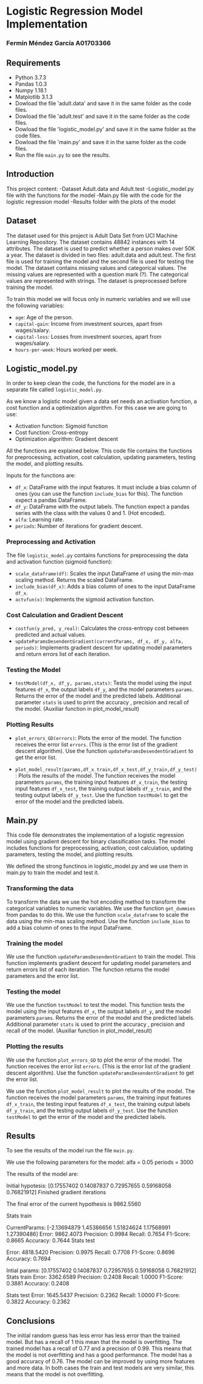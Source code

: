
# Logistic Regression Model Implementation
### Fermín Méndez García A01703366

## Requirements
- Python 3.7.3
- Pandas 1.0.3
- Numpy 1.18.1
- Matplotlib 3.1.3
- Dowload the file 'adult.data' and save it in the same folder as the code files.
- Dowload the file 'adult.test' and save it in the same folder as the code files.
- Dowload the file 'logistic_model.py' and save it in the same folder as the code files.
- Dowload the file 'main.py' and save it in the same folder as the code files.
- Run the file `main.py` to see the results.

## Introduction
This project content:
-Dataset Adult.data and Adult.test
-Logistic_model.py file with the functions for the model
-Main.py file with the code for the logistic regression model
-Results folder with the plots of the model

## Dataset
The dataset used for this project is Adult Data Set from UCI Machine Learning Repository. The dataset contains 48842 instances with 14 attributes. The dataset is used to predict whether a person makes over 50K a year. The dataset is divided in two files: adult.data and adult.test. The first file is used for training the model and the second file is used for testing the model. The dataset contains missing values and categorical values. The missing values are represented with a question mark (?). The categorical values are represented with strings. The dataset is preprocessed before training the model. 

To train this model we will focus only in numeric variables and we will use the following variables:
- `age`: Age of the person.
- `capital-gain`: Income from investment sources, apart from wages/salary.
- `capital-loss`: Losses from investment sources, apart from wages/salary.
- `hours-per-week`: Hours worked per week.


## Logistic_model.py

In order to keep clean the code, the functions for the model are in a separate file called `logistic_model.py`. 

As we know a logistic model given a data set needs an activation function, a cost function and a optimization algorithm.
For this case we are going to use:
- Activation function: Sigmoid function
- Cost function: Cross-entropy
- Optimization algorithm: Gradient descent

All the functions are explained below.
This code file contains the functions for preprocessing, activation, cost calculation, updating parameters, testing the model, and plotting results.

Inputs for the functions are:
- `df_x`: DataFrame with the input features. It must include a bias column of ones (you can use the function `include_bias` for this). The function expect a pandas DataFrame.
- `df_y`: DataFrame with the output labels. The function expect a pandas series with the class with the values 0 and 1. (Hot encoded).
- `alfa`: Learning rate.
- `periods`: Number of iterations for gradient descent.

### Preprocessing and Activation

The file `logistic_model.py` contains functions for preprocessing the data and activation function (sigmoid function):

- `scale_dataframe(df)`: Scales the input DataFrame `df` using the min-max scaling method. Returns the scaled DataFrame.
- `include_bias(df_x)`: Adds a bias column of ones to the input DataFrame `df_x`.
- `actvfun(x)`: Implements the sigmoid activation function.

### Cost Calculation and Gradient Descent

- `costfun(y_pred, y_real)`: Calculates the cross-entropy cost between predicted and actual values.
- `updateParamsDesendentGradient(currentParams, df_x, df_y, alfa, periods)`: Implements gradient descent for updating model parameters and return errors list of each iteration.

### Testing the Model


- `testModel(df_x, df_y, params,stats)`: Tests the model using the input features `df_x`, the output labels `df_y`, and the model parameters `params`. Returns the error of the model and the predicted labels. Additional parameter `stats` is used to print the accuracy , precision and recall of the model. (Auxiliar function in plot_model_result)

### Plotting Results

- ` plot_errors_GD(errors) `: Plots the error of the model. The function receives the error list `errors`. (This is the error list of the gradient descent algorithm). Use the function `updateParamsDesendentGradient` to get the error list.

- ` plot_model_result(params,df_x_train,df_x_test,df_y_train,df_y_test) `: Plots the results of the model. The function receives the model parameters `params`, the training input features `df_x_train`, the testing input features `df_x_test`, the training output labels `df_y_train`, and the testing output labels `df_y_test`. Use the function `testModel` to get the error of the model and the predicted labels.



## Main.py
This code file demonstrates the implementation of a logistic regression model using gradient descent for binary classification tasks. The model includes functions for preprocessing, activation, cost calculation, updating parameters, testing the model, and plotting results.

We defined the strong functinos in logistic_model.py and we use them in main.py to train the model and test it.

### Transforming the data

To transform the data we use the hot encoding method to transform the categorical variables to numeric variables. We use the function `get_dummies` from pandas to do this.
We use the function `scale_dataframe` to scale the data using the min-max scaling method.
Use the function `include_bias` to add a bias column of ones to the input DataFrame.

### Training the model

We use the function `updateParamsDesendentGradient` to train the model. This function implements gradient descent for updating model parameters and return errors list of each iteration. The function returns the model parameters and the error list.

### Testing the model

We use the function `testModel` to test the model. This function tests the model using the input features `df_x`, the output labels `df_y`, and the model parameters `params`. Returns the error of the model and the predicted labels. Additional parameter `stats` is used to print the accuracy , precision and recall of the model. (Auxiliar function in plot_model_result)

### Plotting the results

We use the function `plot_errors_GD` to plot the error of the model. The function receives the error list `errors`. (This is the error list of the gradient descent algorithm). Use the function `updateParamsDesendentGradient` to get the error list.

We use the function `plot_model_result` to plot the results of the model. The function receives the model parameters `params`, the training input features `df_x_train`, the testing input features `df_x_test`, the training output labels `df_y_train`, and the testing output labels `df_y_test`. Use the function `testModel` to get the error of the model and the predicted labels.

## Results

To see the results of the model run the file `main.py`. 

We use the following parameters for the model:
alfa = 0.05 
periods = 3000  

The results of the model are:

Initial hypotesis:  [0.17557402 0.14087837 0.72957655 0.59168058 0.76821912]
Finished gradient iterations

The final error of the current hypothesis is 9862.5560


Stats train

CurrentParams: [-2.13694879  1.45386656  1.51824624  1.17568991  1.27390486]
Error: 9862.4073
Precision: 0.9984
Recall: 0.7654
F1-Score: 0.8665
Accuracy: 0.7644
Stats test

Error: 4818.5420
Precision: 0.9975
Recall: 0.7708
F1-Score: 0.8696
Accuracy: 0.7694

Intial params: [0.17557402 0.14087837 0.72957655 0.59168058 0.76821912]
Stats train
Error: 3362.6589
Precision: 0.2408
Recall: 1.0000
F1-Score: 0.3881
Accuracy: 0.2408

Stats test
Error: 1645.5437
Precision: 0.2362
Recall: 1.0000
F1-Score: 0.3822
Accuracy: 0.2362


## Conclusions

The initial random guess has less error has less error than the trained model. But has a recall of 1 this mean that the model is overfitting. The trained model has a recall of 0.77 and a precision of 0.99. 
This means that the model is not overfitting and has a good performance. 
The model has a good accuracy of 0.76. The model can be improved by using more features and more data.
In both cases the train and test models are very similar, this means that the model is not overfitting.
